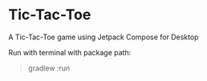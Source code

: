 # Tic-Tac-Toe
A Tic-Tac-Toe game using Jetpack Compose for Desktop

Run with terminal with package path:
>gradlew :run
